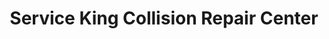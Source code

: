 ---
title: "Service King Collision Repair Center"
url: /auburn/service-king-collision-repair-center/
shop: car repair
---